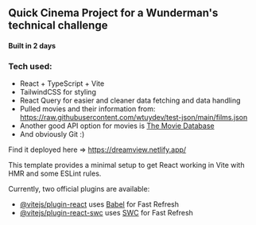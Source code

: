 ## Quick Cinema Project for a Wunderman's technical challenge
#### Built in 2 days
### Tech used:
- React + TypeScript + Vite
- TailwindCSS for styling
- React Query for easier and cleaner data fetching and data handling
- Pulled movies and their information from: https://raw.githubusercontent.com/wtuydev/test-json/main/films.json
- Another good API option for movies is [The Movie Database ]((https://www.themoviedb.org/))
- And obviously Git :)

Find it deployed here => https://dreamview.netlify.app/


This template provides a minimal setup to get React working in Vite with HMR and some ESLint rules.

Currently, two official plugins are available:

- [@vitejs/plugin-react](https://github.com/vitejs/vite-plugin-react/blob/main/packages/plugin-react/README.md) uses [Babel](https://babeljs.io/) for Fast Refresh
- [@vitejs/plugin-react-swc](https://github.com/vitejs/vite-plugin-react-swc) uses [SWC](https://swc.rs/) for Fast Refresh
